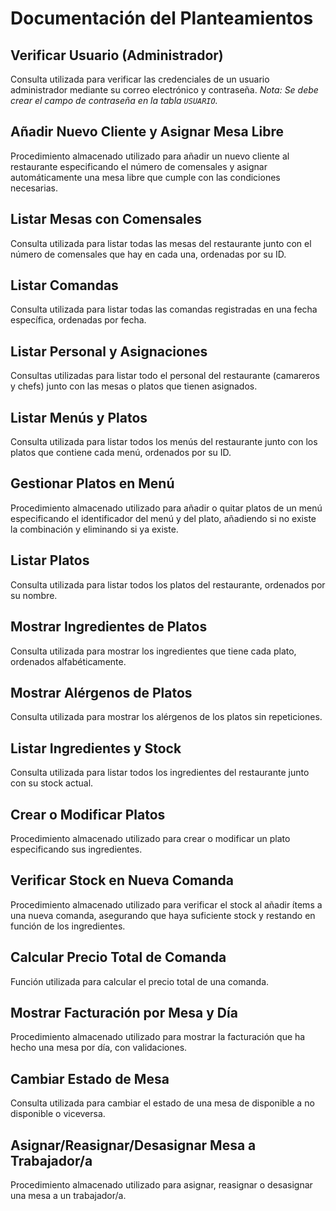 # Documentación del Planteamientos

## Verificar Usuario (Administrador)

Consulta utilizada para verificar las credenciales de un usuario administrador mediante su correo electrónico y contraseña. *Nota: Se debe crear el campo de contraseña en la tabla `USUARIO`.*

## Añadir Nuevo Cliente y Asignar Mesa Libre

Procedimiento almacenado utilizado para añadir un nuevo cliente al restaurante especificando el número de comensales y asignar automáticamente una mesa libre que cumple con las condiciones necesarias.

## Listar Mesas con Comensales

Consulta utilizada para listar todas las mesas del restaurante junto con el número de comensales que hay en cada una, ordenadas por su ID.

## Listar Comandas

Consulta utilizada para listar todas las comandas registradas en una fecha específica, ordenadas por fecha.

## Listar Personal y Asignaciones

Consultas utilizadas para listar todo el personal del restaurante (camareros y chefs) junto con las mesas o platos que tienen asignados.

## Listar Menús y Platos

Consulta utilizada para listar todos los menús del restaurante junto con los platos que contiene cada menú, ordenados por su ID.

## Gestionar Platos en Menú

Procedimiento almacenado utilizado para añadir o quitar platos de un menú especificando el identificador del menú y del plato, añadiendo si no existe la combinación y eliminando si ya existe.

## Listar Platos

Consulta utilizada para listar todos los platos del restaurante, ordenados por su nombre.

## Mostrar Ingredientes de Platos

Consulta utilizada para mostrar los ingredientes que tiene cada plato, ordenados alfabéticamente.

## Mostrar Alérgenos de Platos

Consulta utilizada para mostrar los alérgenos de los platos sin repeticiones.

## Listar Ingredientes y Stock

Consulta utilizada para listar todos los ingredientes del restaurante junto con su stock actual.

## Crear o Modificar Platos

Procedimiento almacenado utilizado para crear o modificar un plato especificando sus ingredientes.

## Verificar Stock en Nueva Comanda

Procedimiento almacenado utilizado para verificar el stock al añadir ítems a una nueva comanda, asegurando que haya suficiente stock y restando en función de los ingredientes.

## Calcular Precio Total de Comanda

Función utilizada para calcular el precio total de una comanda.

## Mostrar Facturación por Mesa y Día

Procedimiento almacenado utilizado para mostrar la facturación que ha hecho una mesa por día, con validaciones.

## Cambiar Estado de Mesa

Consulta utilizada para cambiar el estado de una mesa de disponible a no disponible o viceversa.

## Asignar/Reasignar/Desasignar Mesa a Trabajador/a

Procedimiento almacenado utilizado para asignar, reasignar o desasignar una mesa a un trabajador/a.
